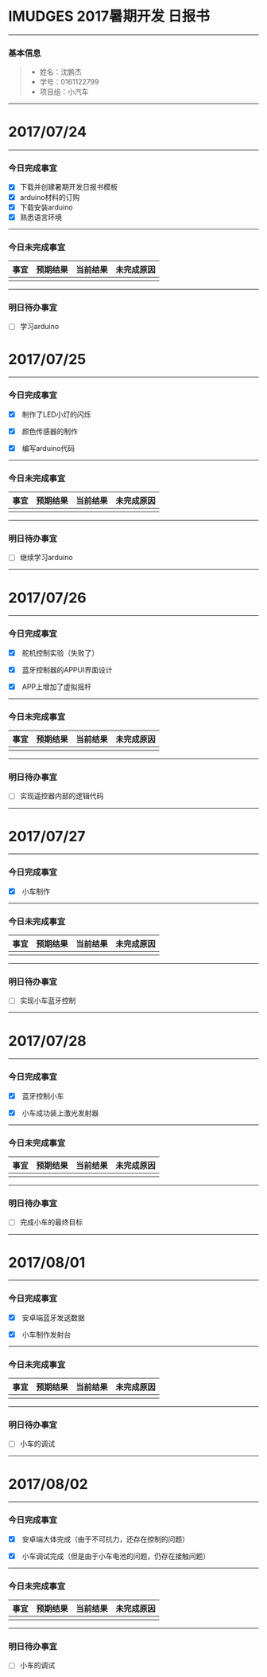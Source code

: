 # IMUDGES 2017暑期开发 日报书
-------


### 基本信息
> * 姓名：沈鹏杰
> * 学号：0161122799
> * 项目组：小汽车

-------


# 2017/07/24

-------

### 今日完成事宜
- [x]  下载并创建暑期开发日报书模板
- [x]  arduino材料的订购
- [x]  下载安装arduino
- [x]  熟悉语言环境

-----
### 今日未完成事宜


| 事宜     |预期结果| 当前结果  | 未完成原因   | 
| --------   | -----:  | -----:  | :----:  |
|    |   |   |   |


------
### 明日待办事宜
- [ ] 学习arduino

# 2017/07/25

-------

### 今日完成事宜
- [x]  制作了LED小灯的闪烁
- [x]  颜色传感器的制作
- [x]  编写arduino代码


-----
### 今日未完成事宜


| 事宜     |预期结果| 当前结果  | 未完成原因   | 
| --------   | -----:  | -----:  | :----:  |
|    |   |   |   |


------
### 明日待办事宜
- [ ] 继续学习arduino

-------

# 2017/07/26

-------

### 今日完成事宜
- [x]  舵机控制实验（失败了）
- [x]  蓝牙控制器的APPUI界面设计
- [x]  APP上增加了虚拟摇杆


-----
### 今日未完成事宜


| 事宜     |预期结果| 当前结果  | 未完成原因   | 
| --------   | -----:  | -----:  | :----:  |
|    |   |   |   |


------
### 明日待办事宜
- [ ] 实现遥控器内部的逻辑代码

-------

# 2017/07/27

-------

### 今日完成事宜
- [x]  小车制作



-----
### 今日未完成事宜


| 事宜     |预期结果| 当前结果  | 未完成原因   | 
| --------   | -----:  | -----:  | :----:  |
|    |   |   |   |


------
### 明日待办事宜
- [ ] 实现小车蓝牙控制
-------

# 2017/07/28

-------

### 今日完成事宜
- [x]  蓝牙控制小车
- [x]  小车成功装上激光发射器


-----
### 今日未完成事宜


| 事宜     |预期结果| 当前结果  | 未完成原因   | 
| --------   | -----:  | -----:  | :----:  |
|    |   |   |   |


------
### 明日待办事宜
- [ ] 完成小车的最终目标
-------

# 2017/08/01

-------

### 今日完成事宜
- [x]  安卓端蓝牙发送数据
- [x]  小车制作发射台


-----
### 今日未完成事宜


| 事宜     |预期结果| 当前结果  | 未完成原因   | 
| --------   | -----:  | -----:  | :----:  |
|    |   |   |   |


------
### 明日待办事宜
- [ ] 小车的调试
-------

# 2017/08/02

-------

### 今日完成事宜
- [x]  安卓端大体完成（由于不可抗力，还存在控制的问题）
- [x]  小车调试完成（但是由于小车电池的问题，仍存在接触问题）


-----
### 今日未完成事宜


| 事宜     |预期结果| 当前结果  | 未完成原因   | 
| --------   | -----:  | -----:  | :----:  |
|    |   |   |   |


------
### 明日待办事宜
- [ ] 小车的调试
